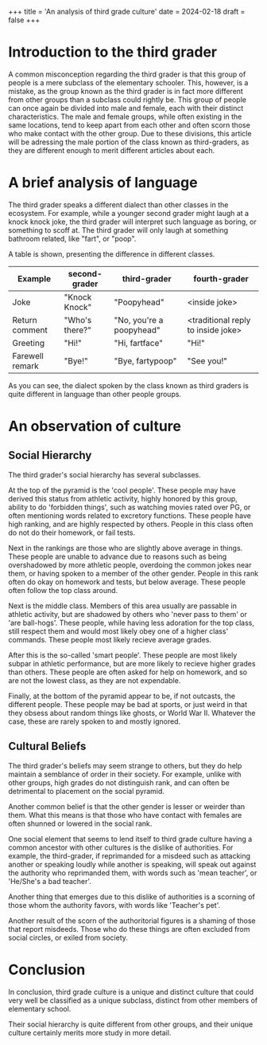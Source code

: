 +++
title = 'An analysis of third grade culture'
date = 2024-02-18
draft = false
+++

# Introduction to the third grader

A common misconception regarding the third grader is that this group of people is a mere subclass of the elementary schooler. This, however, is a mistake, as the group known as the third grader is in fact more different from other groups than a subclass could rightly be. This group of people can once again be divided into male and female, each with their distinct characteristics. The male and female groups, while often existing in the same locations, tend to keep apart from each other and often scorn those who make contact with the other group. Due to these divisions, this article will be adressing the male portion of the class known as third-graders, as they are different enough to merit different articles about each.

# A brief analysis of language

The third grader speaks a different dialect than other classes in the ecosystem. For example, while a younger second grader might laugh at a knock knock joke, the third grader will interpret such language as boring, or something to scoff at. The third grader will only laugh at something bathroom related, like "fart", or "poop". 

A table is shown, presenting the difference in different classes.

|Example       |second-grader|third-grader|fourth-grader  |
|--------------|-------------|------------|---------------|
|Joke          |"Knock Knock"|"Poopyhead" |\<inside joke\>|
|Return comment|"Who's there?"       |"No, you're a poopyhead"|\<traditional reply to inside joke\>|
|Greeting|"Hi!"|"Hi, fartface"|"Hi!"|
|Farewell remark|"Bye!"|"Bye, fartypoop"|"See you!"|

As you can see, the dialect spoken by the class known as third graders is quite different in language than other people groups.

# An observation of culture

## Social Hierarchy

The third grader's social hierarchy has several subclasses. 

At the top of the pyramid is the 'cool people'. These people may have derived this status from athletic activity, highly honored by this group, ability to do 'forbidden things', such as watching movies rated over PG, or often mentioning words related to excretory functions. These people have high ranking, and are highly respected by others. People in this class often do not do their homework, or fail tests.

Next in the rankings are those who are slightly above average in things. These people are unable to advance due to reasons such as being overshadowed by more athletic people, overdoing the common jokes near them, or having spoken to a member of the other gender. People in this rank often do okay on homework and tests, but below average. These people often follow the top class around.

Next is the middle class. Members of this area usually are passable in athletic activity, but are shadowed by others who 'never pass to them' or 'are ball-hogs'. These people, while having less adoration for the top class, still respect them and would most likely obey one of a higher class' commands. These people most likely recieve average grades.

After this is the so-called 'smart people'. These people are most likely subpar in athletic performance, but are more likely to recieve higher grades than others. These people are often asked for help on homework, and so are not the lowest class, as they are not expendable.

Finally, at the bottom of the pyramid appear to be, if not outcasts, the different people. These people may be bad at sports, or just weird in that they obsess about random things like ghosts, or World War II. Whatever the case, these are rarely spoken to and mostly ignored.

## Cultural Beliefs

The third grader's beliefs may seem strange to others, but they do help maintain a semblance of order in their society. For example, unlike with other groups, high grades do not distinguish rank, and can often be detrimental to placement on the social pyramid.

Another common belief is that the other gender is lesser or weirder than them. What this means is that those who have contact with females are often shunned or lowered in the social rank.

One social element that seems to lend itself to third grade culture having a common ancestor with other cultures is the dislike of authorities. For example, the third-grader, if reprimanded for a misdeed such as attacking another or speaking loudly while another is speaking, will speak out against the authority who reprimanded them, with words such as 'mean teacher', or 'He/She's a bad teacher'. 

Another thing that emerges due to this dislike of authorities is a scorning of those whom the authority favors, with words like 'Teacher's pet'.

Another result of the scorn of the authoritorial figures is a shaming of those that report misdeeds. Those who do these things are often excluded from social circles, or exiled from society.

# Conclusion

In conclusion, third grade culture is a unique and distinct culture that could very well be classified as a unique subclass, distinct from other members of elementary school.

Their social hierarchy is quite different from other groups, and their unique culture certainly merits more study in more detail.